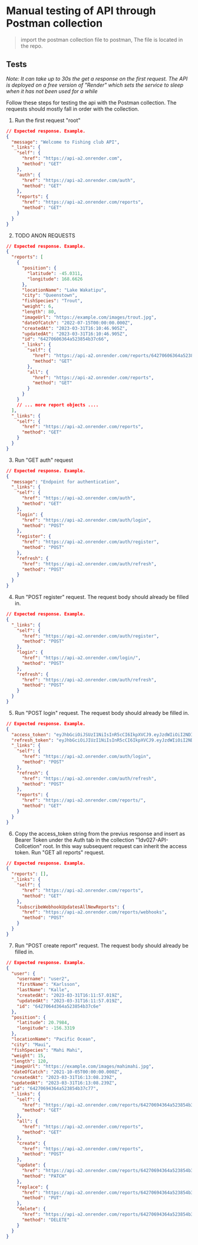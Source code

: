 # Manual testing of API through Postman collection

> import the postman collection file to postman, The file is located in the repo.

## Tests

_Note: It can take up to 30s the get a response on the first request. The API is deployed on a free version of "Render" which sets the service to sleep when it has not been used for a while_

Follow these steps for testing the api with the Postman collection. The requests should mostly fall in order with the collection.

1. Run the first request "root"

```json
// Expected response. Example.
{
  "message": "Welcome to Fishing club API",
  "_links": {
    "self": {
      "href": "https://api-a2.onrender.com",
      "method": "GET"
    },
    "auth": {
      "href": "https://api-a2.onrender.com/auth",
      "method": "GET"
    },
    "reports": {
      "href": "https://api-a2.onrender.com/reports",
      "method": "GET"
    }
  }
}
```

2. TODO ANON REQUESTS

```json
// Expected response. Example.
{
  "reports": [
    {
      "position": {
        "latitude": -45.0311,
        "longitude": 168.6626
      },
      "locationName": "Lake Wakatipu",
      "city": "Queenstown",
      "fishSpecies": "Trout",
      "weight": 6,
      "length": 80,
      "imageUrl": "https://example.com/images/trout.jpg",
      "dateOfCatch": "2022-07-15T00:00:00.000Z",
      "createdAt": "2023-03-31T16:10:46.905Z",
      "updatedAt": "2023-03-31T16:10:46.905Z",
      "id": "64270606364a523854b37c66",
      "_links": {
        "self": {
          "href": "https://api-a2.onrender.com/reports/64270606364a523854b37c66",
          "method": "GET"
        },
        "all": {
          "href": "https://api-a2.onrender.com/reports",
          "method": "GET"
        }
      }
    }
    // ... more report objects ....
  ],
  "_links": {
    "self": {
      "href": "https://api-a2.onrender.com/reports",
      "method": "GET"
    }
  }
}
```

3. Run "GET auth" request

```json
// Expected response. Example.
{
  "message": "Endpoint for authentication",
  "_links": {
    "self": {
      "href": "https://api-a2.onrender.com/auth",
      "method": "GET"
    },
    "login": {
      "href": "https://api-a2.onrender.com/auth/login",
      "method": "POST"
    },
    "register": {
      "href": "https://api-a2.onrender.com/auth/register",
      "method": "POST"
    },
    "refresh": {
      "href": "https://api-a2.onrender.com/auth/refresh",
      "method": "POST"
    }
  }
}
```

4. Run "POST register" request. The request body should already be filled in.

```json
// Expected response. Example.
{
  "_links": {
    "self": {
      "href": "https://api-a2.onrender.com/auth/register",
      "method": "POST"
    },
    "login": {
      "href": "https://api-a2.onrender.com/login/",
      "method": "POST"
    },
    "refresh": {
      "href": "https://api-a2.onrender.com/auth/refresh",
      "method": "POST"
    }
  }
}
```

5. Run "POST login" request. The request body should already be filled in.

```json
// Expected response. Example.
{
  "access_token": "eyJhbGciOiJSUzI1NiIsInR5cCI6IkpXVCJ9.eyJzdWIiOiI2NDI3MDM5ZDM2NGE1MjM4NTRiMzdjNjAiLCJwcmVmZXJyZWRfdXNlcm5hbWUiOiJ1c2VyMSIsImdpdmVuX25hbWUiOiJVc2VyIiwiZmFtaWx5X25hbWUiOiJPbmUiLCJpYXQiOjE2ODAyNzg1NTIsImV4cCI6MTY4MDI4MjA5Mn0.oxSosRMtqaLAr8EC2udHmMCcbFmCqtC41xvhnrD85LbVWMESC4yrEP4yOesFd9s9lfSSC-7Yo4GR3n2PStx4nFNb3GRU-xddPz3LElhd70HqJ52oZ0Vvn0mcwAC6gPT4tNE2LYnsn7xyv_CCqeldYeT1YZErxfFEqXZKxVuysjeh33Fh2vhI_9mwSyeHlhhrCle9gRrrInkZnUx8sUrNlllBhXcZyd0EqrLGc_gRbBslmKwrdmlQcZjeBWT6HEtXxTXoYVNRxvKu35qMLGRtKknPfCFQ3IEZGvQ6_dIQSqreWjKZrg3DH8bSVdc_cKtzWEh8awMWWlP176ncP2SOag",
  "refresh_token": "eyJhbGciOiJIUzI1NiIsInR5cCI6IkpXVCJ9.eyJzdWIiOiI2NDI3MDQxODM2NGE1MjM4NTRiMzdjNjMiLCJpYXQiOjE2ODAyNzg1NTIsImV4cCI6MTY4MDUzNzc1Mn0.j-PLjlzgXswNSqRWqmltL9L2ac-5OmChgty4KiOKKNI",
  "_links": {
    "self": {
      "href": "https://api-a2.onrender.com/auth/login",
      "method": "POST"
    },
    "refresh": {
      "href": "https://api-a2.onrender.com/auth/refresh",
      "method": "POST"
    },
    "reports": {
      "href": "https://api-a2.onrender.com/reports/",
      "method": "GET"
    }
  }
}
```

6. Copy the access_token string from the previus response and insert as Bearer Token under the Auth tab in the collection "1dv027-API-Collcetion" root. In this way subsequent request can inherit the access token. Run "GET all reports" request.

```json
// Expected response. Example.
{
  "reports": [],
  "_links": {
    "self": {
      "href": "https://api-a2.onrender.com/reports",
      "method": "GET"
    },
    "subscribeWebhookUpdatesAllNewReports": {
      "href": "https://api-a2.onrender.com/reports/webhooks",
      "method": "POST"
    }
  }
}
```

7. Run "POST create report" request. The request body should already be filled in.

```json
// Expected response. Example.
{
  "user": {
    "username": "user2",
    "firstName": "Karlsson",
    "lastName": "Kalle",
    "createdAt": "2023-03-31T16:11:57.019Z",
    "updatedAt": "2023-03-31T16:11:57.019Z",
    "id": "6427064d364a523854b37c6e"
  },
  "position": {
    "latitude": 20.7984,
    "longitude": -156.3319
  },
  "locationName": "Pacific Ocean",
  "city": "Maui",
  "fishSpecies": "Mahi Mahi",
  "weight": 15,
  "length": 120,
  "imageUrl": "https://example.com/images/mahimahi.jpg",
  "dateOfCatch": "2021-10-05T00:00:00.000Z",
  "createdAt": "2023-03-31T16:13:08.239Z",
  "updatedAt": "2023-03-31T16:13:08.239Z",
  "id": "64270694364a523854b37c77",
  "_links": {
    "self": {
      "href": "https://api-a2.onrender.com/reports/64270694364a523854b37c77",
      "method": "GET"
    },
    "all": {
      "href": "https://api-a2.onrender.com/reports",
      "method": "GET"
    },
    "create": {
      "href": "https://api-a2.onrender.com/reports",
      "method": "POST"
    },
    "update": {
      "href": "https://api-a2.onrender.com/reports/64270694364a523854b37c77",
      "method": "PATCH"
    },
    "replace": {
      "href": "https://api-a2.onrender.com/reports/64270694364a523854b37c77",
      "method": "PUT"
    },
    "delete": {
      "href": "https://api-a2.onrender.com/reports/64270694364a523854b37c77",
      "method": "DELETE"
    }
  }
}
```
